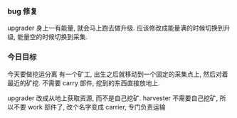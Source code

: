 ### bug 修复
upgrader 身上一有能量, 就会马上跑去做升级.
应该修改成能量满的时候切换到升级, 能量空的时候切换到采集.

### 今日目标
今天要做挖运分离
有一个矿工, 出生之后就移动到一个固定的采集点上, 然后对着最近的矿挖. 不需要 carry 部件, 挖到的东西直接放地上.

upgrader 改成从地上获取资源, 而不是自己挖矿.
harvester 不需要自己挖矿, 所以不要 work 部件了, 改个名字变成 carrier, 专门负责运输